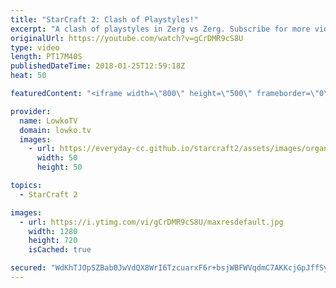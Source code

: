 ```yaml
---
title: "StarCraft 2: Clash of Playstyles!"
excerpt: "A clash of playstyles in Zerg vs Zerg. Subscribe for more videos: http://lowko.tv/youtube The supreme late game: https://goo.gl/oHhD3V  This is a professional match between Reynor and Snute. Both players however, have a completely different playstyle.  Support me on Patreon: http://www.patreon.com/lowkotv"
originalUrl: https://youtube.com/watch?v=gCrDMR9cS8U
type: video
length: PT17M40S
publishedDateTime: 2018-01-25T12:59:18Z
heat: 50

featuredContent: "<iframe width=\"800\" height=\"500\" frameborder=\"0\" src=\"https://www.youtube.com/embed/gCrDMR9cS8U\" allow=\"accelerometer; autoplay; encrypted-media; gyroscope; picture-in-picture\" allowfullscreen></iframe>"

provider:
  name: LowkoTV
  domain: lowko.tv
  images:
    - url: https://everyday-cc.github.io/starcraft2/assets/images/organizations/lowko.tv-50x50.jpg
      width: 50
      height: 50

topics:
  - StarCraft 2

images:
  - url: https://i.ytimg.com/vi/gCrDMR9cS8U/maxresdefault.jpg
    width: 1280
    height: 720
    isCached: true

secured: "WdKhTJOpSZBab0JwVdQX8WrI6TzcuarxF6r+bsjWBFWVqdmC7AKKcjGpJffSyLd/OM55sfLqcWR4C9vHiUpSujZ9xdn9Ewmjz1rWM8o/Ezzybbq8MXXjAJrI4DTJWhhJ0XVS//ll1XdjmgWsfMth4W+i9kJ5weeBfFDwubXsF9CZIXLkvjcA8RVX4aNl+cqTFcl6kqIK6tR/0GBL+VjEMRFxPsul/JUXqXqiW+slY8IlOXiP2BqNKtihZFbedZtuODvlAK+X0KuV+g8wHCOTEgpaG59PzWbzu4eibP0nCfSQCOmtNiZ9hHhYkT/TQO2WVwNE783uHapakxnMAD1DQyptXW6+N/Luvvvg50Ts5OEVSjcDmPYl36kHI0RLshNsPBtqOnNjRhlZt2NQ4JHFBTO2RaL3hkhr7afx7SnYqM0=;1SOwSJC9k6FxSMAIf+nOmA=="
---
```


